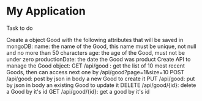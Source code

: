 # My Application

Task to do

Create a object Good with the following attributes that will be saved in mongoDB:
name: the name of the Good, this name must be unique, not null and no more than 50 characters
age: the age of the Good, must not be under zero
productionDate: the date the Good was product
Create API to manage the Good object:
GET /api/good : get the list of 10 most recent Goods, then can access next one by /api/good?page=1&size=10
POST /api/good: post by json in body a new Good to create it
PUT /api/good: put by json in body an existing Good to update it
DELETE /api/good/{id}: delete a Good by it's id
GET /api/good/{id}: get a good by it's id

